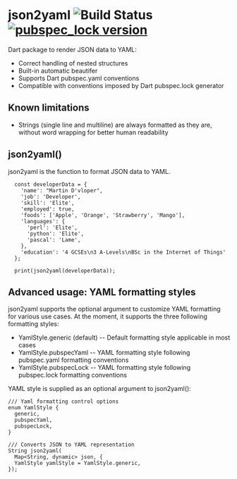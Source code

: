 # json2yaml ![Build Status](https://github.com/alexei-sintotski/json2yaml/actions/workflows/dart.yml/badge.svg?branch=master) [![pubspec_lock version](https://img.shields.io/pub/v/json2yaml?label=json2yaml)](https://pub.dev/packages/json2yaml)

Dart package to render JSON data to YAML:
* Correct handling of nested structures
* Built-in automatic beautifer
* Supports Dart pubspec.yaml conventions
* Compatible with conventions imposed by Dart pubspec.lock generator

## Known limitations

* Strings (single line and multiline) are always formatted as they are,
without word wrapping for better human readability

## json2yaml()

json2yaml is the function to format JSON data to YAML.

```
  const developerData = {
    'name': "Martin D'vloper",
    'job': 'Developer',
    'skill': 'Elite',
    'employed': true,
    'foods': ['Apple', 'Orange', 'Strawberry', 'Mango'],
    'languages': {
      'perl': 'Elite',
      'python': 'Elite',
      'pascal': 'Lame',
    },
    'education': '4 GCSEs\n3 A-Levels\nBSc in the Internet of Things'
  };

  print(json2yaml(developerData));
```

## Advanced usage: YAML formatting styles

json2yaml supports the optional argument to customize YAML formatting for various use cases.
At the moment, it supports the three following formatting styles:
- YamlStyle.generic (default) -- Default formatting style applicable in most cases
- YamlStyle.pubspecYaml -- YAML formatting style following pubspec.yaml formatting conventions
- YamlStyle.pubspecLock -- YAML formatting style following pubspec.lock formatting conventions

YAML style is supplied as an optional argument to json2yaml():

```
/// Yaml formatting control options
enum YamlStyle {
  generic,
  pubspecYaml,
  pubspecLock,
}

/// Converts JSON to YAML representation
String json2yaml(
  Map<String, dynamic> json, {
  YamlStyle yamlStyle = YamlStyle.generic,
});
```
